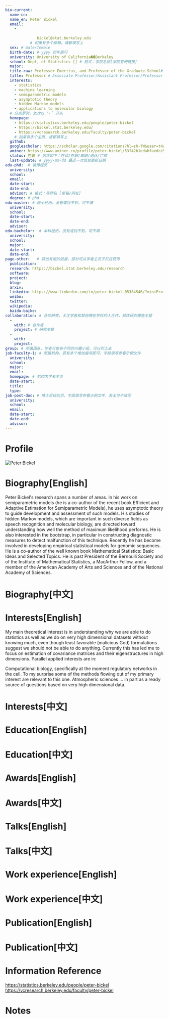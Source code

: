```yaml
---
bio-current:
  name-cn: 
  name_en: Peter Bickel
  email: 
    - 
    
              bickel@stat.berkeley.edu
           # 如果有多个邮箱，请都填写上
  sex: # male/female
  birth-date: # yyyy 到年即可
  university: University of California��Berkeley 
  school: Dept, of Statistics [] # 格式：学院名称[学院官网链接]
  major: 
  title-raw: Professor Emeritus, and Professor of the Graduate School# 主页原始字符串
  title: Professor # Associate Professor/Assistant Professor/Professor
  interests: 
    - statistics
    - machine learning
    - semiparametric models
    - asymptotic theory
    - hidden Markov models
    - applications to molecular biology
  # 分点罗列，依次以 ‘-’ 开头
  homepage: 
    - https://statistics.berkeley.edu/people/peter-bickel 
    - https://bickel.stat.berkeley.edu/
    - https://vcresearch.berkeley.edu/faculty/peter-bickel
    # 如果有多个主页，请都填写上
  github: 
  googlescholar: https://scholar.google.com/citations?hl=zh-TW&user=t4w1jE4AAAAJ 
  aminer: https://www.aminer.cn/profile/peter-bickel/53f42b1edabfaedce54a09ec # 从这里查找 https://www.aminer.org/search/person
  status: 在职 # 选项如下：在读/在职/离职/退休/亡故
  last-update: # yyyy-mm-dd 最近一次信息更新日期
edu-phd:  # 读博经历
  university: 
  school: 
  email: 
  date-start: 
  date-end: 
  advisor: # 格式：导师名 [邮箱/网址]
  degree: # phd
edu-master: # 硕士经历，没有或找不到，可不填
  university: 
  school: 
  date-start: 
  date-end: 
  advisor:
edu-bachelor:  # 本科经历，没有或找不到，可不填
  university: 
  school: 
  major: 
  date-start: 
  date-end: 
page-other:   # 其他有用的链接，部分可从学者主页子栏目获得
  publication: 
  research: https://bickel.stat.berkeley.edu/research
  software: 
  project: 
  blog: 
  arxiv: 
  linkedin: https://www.linkedin.com/in/peter-bickel-05384546/?miniProfileUrn=urn%3Ali%3Afs_miniProfile%3AACoAAAm8Jf8BGfRL4TzFuHNDNvVdv34mbZj7sIA
  weibo:
  twitter:
  wikipedia:
  baidu-baike:
collaboration: # 合作研究，关注学者和其他哪些学科的人合作，具体研究哪些主题
  - 
    with: # 合作者
    project: # 研究主题
  - 
    with: 
    project: 
group: # 所属团队，学者可能有不同的兴趣小组，可以列上去
job-faculty-1: # 所属机构，若有多个增加编号即可，字段填写参看示例文件
  university: 
  school: 
  major: 
  email: 
  homepage: # 机构内学者主页
  date-start: 
  title: 
  type: 
job-post-doc: # 博士后研究员，字段填写参看示例文件，若无可不填写
  university: 
  school: 
  email: 
  date-start: 
  date-end: 
  advisor: 
---
```


# Profile

![Peter Bickel](https://statistics.berkeley.edu/sites/default/files/styles/crop_person/public/faculty/peter-j-bickel-33e113f0-bbec-43be-a0a3-73c9dc319cc-resize-750.jpeg?h=1b7b1bf0&itok=ePGJ3ZB0)

# Biography[English]

Peter Bickel's research spans a number of areas. In his work on semiparametric models (he is a co-author of the recent book Efficient and Adaptive Estimation for Semiparametric Models), he uses asymptotic theory to guide development and assessment of such models. His studies of hidden Markov models, which are important in such diverse fields as speech recognition and molecular biology, are directed toward understanding how well the method of maximum likelihood performs. He is also interested in the bootstrap, in particular in constructing diagnostic measures to detect malfunction of this technique. Recently he has become involved in developing empirical statistical models for genomic sequences. He is a co-author of the well known book Mathematical Statistics: Basic Ideas and Selected Topics. He is past President of the Bernoulli Society and of the Institute of Mathematical Statistics, a MacArthur Fellow, and a member of the American Academy of Arts and Sciences and of the National Academy of Sciences.

# Biography[中文]

# Interests[English]

My main theoretical interest is in understanding why we are able to do statistics as well as we do on very high dimensional datasets without knowing much, even though least favorable (malicious God) formulations suggest we should not be able to do anything. Currently this has led me to focus on estimation of covariance matrices and their eigenstructures in high dimensions. Parallel applied interests are in:

 Computational biology, specifically at the moment regulatory networks in the cell. To my surprise some of the methods flowing out of my primary interest are relevant to this one.
 Atmospheric sciences ... in part as a ready source of questions based on very high dimensional data.

# Interests[中文]

# Education[English]

# Education[中文]

# Awards[English]

# Awards[中文]

# Talks[English]

# Talks[中文]

# Work experience[English]

# Work experience[中文]

# Publication[English]

# Publication[中文]

# Information Reference

https://statistics.berkeley.edu/people/peter-bickel
https://vcresearch.berkeley.edu/faculty/peter-bickel

# Notes